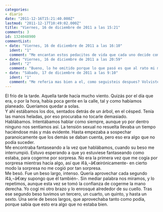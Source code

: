 ```yaml
---
categories:
- diario
date: "2011-12-16T15:21:40.000Z"
lastmod: "2011-12-17T10:49:02.000Z"
title: "Viernes, 16 de diciembre de 2011 a las 15:21"
comments: 3
id: 1324048900
commentList:
- date: "Viernes, 16 de diciembre de 2011 a las 16:10"
  ident: "1"
  comment: "Me encantan estos pedacitos de vida que cada uno decide compartir con los demas.  \n  \n¿Que paso despues?"
- date: "Viernes, 16 de diciembre de 2011 a las 20:59"
  ident: "2"
  comment: "Bueno, lo he omitido porque lo que pasó es que al rato mi madre me llamó al móvil y me tuve que subir para mi casa -.-"
- date: "Sábado, 17 de diciembre de 2011 a las 9:10"
  ident: "1"
  comment: "Me referia mas bien a el, como seguisteis despues? Volvisteis a repetirlo, o quedo asi?  \nSea como fuere, tuvo que ser precioso..."
---
```


El frío de la tarde. Aquella tarde hacía mucho viento. Quizás por el día que era, o por la hora, había poca gente en la calle, tal y como habíamos planeado. Queríamos quedar a solas.   
Y ahí estábamos los dos, sentados detrás de un árbol, en el césped. Tenía las manos heladas, por eso procuraba no tocarle demasiado.  
Hablábamos. Intentábamos hablar como siempre, aunque yo por dentro ninguno nos sentíamos así. La tensión sexual no resuelta  llevaba un tiempo haciéndose más y más evidente. Hasta empezaba a sospechar paranoicamente que los demás se daban cuenta, pero eso era algo que no podía suceder.  
Me encontraba fantaseando a la vez que hablábamos, cuando su beso me interrumpió. Estuvo esperando a que yo estuviese fantaseando como estaba, para cogerme por sorpresa. No era la primera vez que me cogía por sorpresa mientras hacía algo, así que í¢â‚¬â€œirónicamente- en cierto modo la sorpresa no me cogió por tan sorpresa.  
Me besó. Fue un beso largo, intenso. Quería aprovechar cada segundo í¢â‚¬â€œy supongo que él también-. Sin mediar palabra nos miramos, y lo repetimos, aunque esta vez se tomó la confianza de cogerme la mano derecha. Yo cogí mi otro brazo y lo enrosqué alrededor de su cuello. Tras ese segundo beso tuvimos un tercero, un cuarto, un quinto, y hasta un sexto. Una serie de besos largos, que aprovechaba tanto como podía, porque sabía que esto era algo que no estaba bien.
